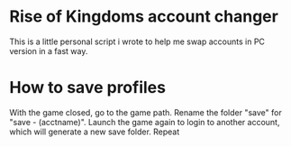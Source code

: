 # Rise of Kingdoms account changer
This is a little personal script i wrote to help me swap accounts in PC version in a fast way.

# How to save profiles
With the game closed, go to the game path. Rename the folder "save" for "save - (acctname)". Launch the game again to login to another account, which will generate a new save folder. Repeat

